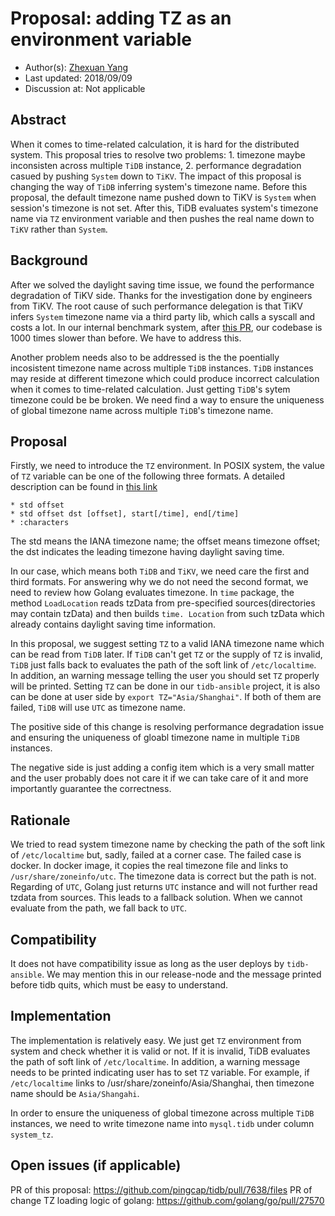 # Proposal: adding TZ as an environment variable 

- Author(s):  [Zhexuan Yang](www.github.com/zhexuany)  
- Last updated:  2018/09/09
- Discussion at: Not applicable 

## Abstract

When it comes to time-related calculation, it is hard for the distributed system. This proposal tries to resolve two problems: 1. timezone maybe inconsisten across multiple `TiDB` instance, 2. performance degradation casued by pushing `System` down to `TiKV`. The impact of this proposal is changing the way of `TiDB` inferring system's timezone name. Before this proposal, the default timezone name pushed down to TiKV is `System` when session's timezone is not set. After this, TiDB evaluates system's timezone name via `TZ` environment variable and then pushes the real name down to `TiKV` rather than `System`.

## Background

After we solved the daylight saving time issue, we found the performance degradation of TiKV side. Thanks for the investigation done by engineers from TiKV. The root cause of such performance delegation is that TiKV infers `System` timezone name via a third party lib, which calls a syscall and costs a lot. In our internal benchmark system, after [this PR](https://github.com/pingcap/tidb/search?q=daylight+saving+time&type=Issues), our codebase is 1000 times slower than before. We have to address this. 

Another problem needs also to be addressed is the the poentially incosistent timezone name across multiple `TiDB` instances. `TiDB` instances may reside at different timezone which could produce incorrect calculation when it comes to time-related calculation. Just getting `TiDB`'s sytem timezone could be be broken. We need find a way to ensure the uniqueness of global timezone name across multiple `TiDB`'s timezone name.

## Proposal

Firstly, we need to introduce the `TZ` environment. In POSIX system, the value of `TZ` variable can be one of the following three formats. A detailed description can be found in [this link](http://www.gnu.org/software/libc/manual/html_node/TZ-Variable.html)

    * std offset
    * std offset dst [offset], start[/time], end[/time]
    * :characters

The std means the IANA timezone name; the offset means timezone offset; the dst indicates the leading timezone having daylight saving time. 

In our case, which means both `TiDB` and `TiKV`, we need care the first and third formats. For answering why we do not need the second format, we need to review how Golang evaluates timezone. In `time` package, the method `LoadLocation` reads tzData from pre-specified sources(directories may contain tzData) and then builds `time. Location` from such tzData which already contains daylight saving time information. 

In this proposal, we suggest setting `TZ` to a valid IANA timezone name which can be read from `TiDB` later. If `TiDB` can't get `TZ` or the supply of `TZ` is invalid, `TiDB` just falls back to evaluates the path of the soft link of `/etc/localtime`. In addition, an warning message telling the user you should set `TZ` properly will be printed. Setting `TZ` can be done in our `tidb-ansible` project, it is also can be done at user side by `export TZ="Asia/Shanghai"`. If both of them are failed, `TiDB` will use `UTC` as timezone name.

The positive side of this change is resolving performance degradation issue and ensuring the uniqueness of gloabl timezone name in multiple `TiDB` instances. 

The negative side is just adding a config item which is a very small matter and the user probably does not care it if we can take care of it and more importantly guarantee the correctness. 


## Rationale

We tried to read system timezone name by checking the path of the soft link of `/etc/localtime` but, sadly, failed at a corner case. The failed case is docker. In docker image, it copies the real timezone file and links to `/usr/share/zoneinfo/utc`. The timezone data is correct but the path is not. Regarding of `UTC`, Golang just returns `UTC` instance and will not further read tzdata from sources. This leads to a fallback solution. When we cannot evaluate from the path, we fall back to `UTC`.

## Compatibility

It does not have compatibility issue as long as the user deploys by `tidb-ansible`. We may mention this in our release-node and the message printed before tidb quits, which must be easy to understand.


## Implementation

The implementation is relatively easy. We just get `TZ` environment from system and check whether it is valid or not. If it is invalid, TiDB evaluates the path of soft link of `/etc/localtime`. 
In addition, a warning message needs to be printed indicating user has to set `TZ` variable. For example, if `/etc/localtime` links to /usr/share/zoneinfo/Asia/Shanghai, then timezone name should be `Asia/Shangahi`.

In order to ensure the uniqueness of global timezone across multiple `TiDB` instances, we need to write timezone name into `mysql.tidb` under column `system_tz`. 
 
## Open issues (if applicable)

PR of this proposal: https://github.com/pingcap/tidb/pull/7638/files
PR of change TZ loading logic of golang: https://github.com/golang/go/pull/27570
